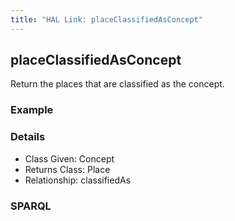```yaml
---
title: "HAL Link: placeClassifiedAsConcept"
---
```


## placeClassifiedAsConcept

Return the places that are classified as the concept.

### Example




### Details

* Class Given: Concept
* Returns Class: Place
* Relationship: classifiedAs


### SPARQL
```

```

